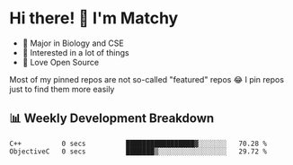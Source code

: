 # Hi there! 👋 I'm Matchy

- 🧬 Major in Biology and CSE
- 🎈 Interested in a lot of things
- 💜 Love Open Source

Most of my pinned repos are not so-called "featured" repos 😂 I pin repos just to find them more easily

## 📊 Weekly Development Breakdown

<!--START_SECTION:waka-->

```text
C++          0 secs          █████████████████▓░░░░░░░   70.28 %
ObjectiveC   0 secs          ███████▒░░░░░░░░░░░░░░░░░   29.72 %
```

<!--END_SECTION:waka-->
